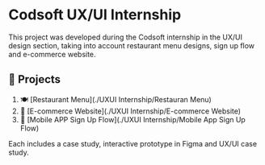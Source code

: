 # Codsoft UX/UI Internship 

This project was developed during the Codsoft internship in the UX/UI design section, taking into account restaurant menu designs, sign up flow and e-commerce website.

## 📁 Projects

1. 🍽️ [Restaurant Menu](./UXUI Internship/Restauran Menu)
2. 🛒 [E-commerce Website](./UXUI Internship/E-commerce Website)
3. 🧾 [Mobile APP Sign Up Flow](./UXUI Internship/Mobile App Sign Up Flow)

Each includes a case study, interactive prototype in Figma and UX/UI case study.
